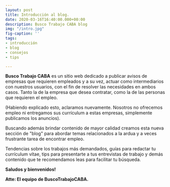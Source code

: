 ```yaml
---
layout: post
title: Introducción al blog.
date: 2020-03-16T16:40:00.000+00:00
description: Busco Trabajo CABA blog
img: "/intro.jpg"
fig-caption: ''
tags:
- introducción
- blog
- consejos
- tips

---
```

**Busco Trabajo CABA** es un sitio web dedicado a publicar avisos de empresas que requieren empleados y a su vez, actuar como intermediarios con nuestros usuarios, con el fin de resolver las necesidades en ambos casos. Tanto la de la empresa que desea contratar, como la de las personas que requieren el empleo.

(Habiendo explicado esto, aclaramos nuevamente. Nosotros no ofrecemos empleo ni entregamos sus currículum a estas empresas, simplemente publicamos los anuncios).

Buscando además brindar contenido de mayor calidad creamos esta nueva sección de "blog" para abordar temas relacionados a la ardua y a veces frustrante tarea de encontrar empleo.

Tendencias sobre los trabajos más demandados, guías para redactar tu currículum vítae, tips para presentarte a tus entrevistas de trabajo y demás contenido que te recomendamos leas para facilitar tu búsqueda.

**Saludos y bienvenidos!**

**Atte: El equipo de BuscoTrabajoCABA.**